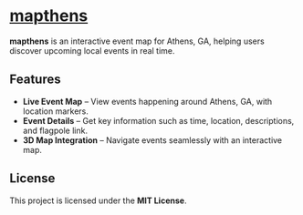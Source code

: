 # [mapthens](https://mapthens.com)

**mapthens** is an interactive event map for Athens, GA, helping users discover upcoming local events in real time.

## Features

- **Live Event Map** – View events happening around Athens, GA, with location markers.  
- **Event Details** – Get key information such as time, location, descriptions, and flagpole link.  
- **3D Map Integration** – Navigate events seamlessly with an interactive map.  

## License

This project is licensed under the **MIT License**.
